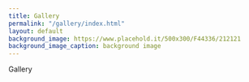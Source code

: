 ```yaml
---
title: Gallery
permalink: "/gallery/index.html"
layout: default
background_image: https://www.placehold.it/500x300/F44336/212121
background_image_caption: background image
---
```


Gallery